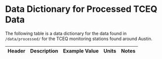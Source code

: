 # Data Dictionary for Processed TCEQ Data
The following table is a data dictionary for the data found in ```/data/processed/``` for the TCEQ monitoring stations found around Austin. 

| Header | Description | Example Value | Units | Notes |
| --- | --- | --- | --- | --- |
